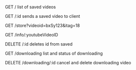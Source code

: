 GET /  list of saved videos

GET /:id sends a saved video to client

GET /store?videoid=bxSy123&itag=18

GET /info/:youtubeVideoID 

DELETE /:id deletes id from saved

GET /downloading list and status of downloading

DELETE /downloading/:id cancel and delete downloading video



